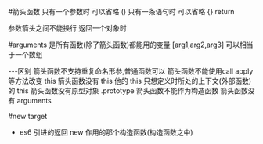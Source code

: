 #箭头函数
只有一个参数时 可以省略 ()
只有一条语句时 可以省略 {} return

参数箭头之间不能换行 
返回一个对象时

#arguments
 是所有函数(除了箭头函数)都能用的变量
 [arg1,arg2,arg3] 可以相当于一个数组

---区别
  箭头函数不支持重复命名形参,普通函数可以
  箭头函数不能使用call apply 等方法改变 this
  箭头函数没有 this 他的 this 只想定义时所处的上下文(外部函数)的 this
  箭头函数没有原型对象 .prototype
  箭头函数不能作为构造函数
  箭头函数没有 arguments

#new target
- es6 引进的返回 new 作用的那个构造函数(构造函数之中)